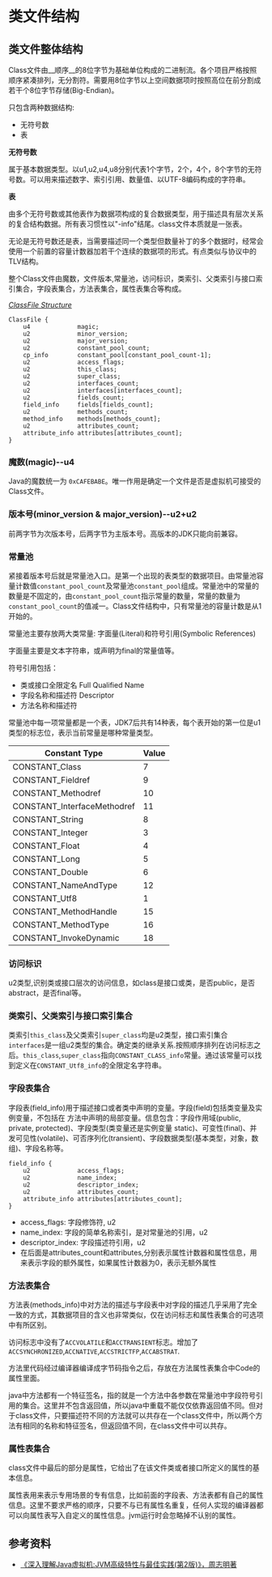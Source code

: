 # 类文件结构

## 类文件整体结构

Class文件由__顺序__的8位字节为基础单位构成的二进制流。各个项目严格按照顺序紧凑排列，无分割符。需要用8位字节以上空间数据项时按照高位在前分割成若干个8位字节存储(Big-Endian)。

只包含两种数据结构:

+ 无符号数
+ 表

__无符号数__

属于基本数据类型。以u1,u2,u4,u8分别代表1个字节，2个，4个，8个字节的无符号数。可以用来描述数字、索引引用、数量值、以UTF-8编码构成的字符串。

__表__

由多个无符号数或其他表作为数据项构成的复合数据类型，用于描述具有层次关系的复合结构数据。所有表习惯性以"-info"结尾。class文件本质就是一张表。


无论是无符号数还是表，当需要描述同一个类型但数量补丁的多个数据时，经常会使用一个前置的容量计数器加若干个连续的数据项的形式。有点类似与协议中的TLV结构。

整个Class文件由魔数，文件版本,常量池，访问标识，类索引、父类索引与接口索引集合，字段表集合，方法表集合，属性表集合等构成。

[*ClassFile Structure*](https://docs.oracle.com/javase/specs/jvms/se8/html/jvms-4.html)

```
ClassFile {
    u4             magic;
    u2             minor_version;
    u2             major_version;
    u2             constant_pool_count;
    cp_info        constant_pool[constant_pool_count-1];
    u2             access_flags;
    u2             this_class;
    u2             super_class;
    u2             interfaces_count;
    u2             interfaces[interfaces_count];
    u2             fields_count;
    field_info     fields[fields_count];
    u2             methods_count;
    method_info    methods[methods_count];
    u2             attributes_count;
    attribute_info attributes[attributes_count];
}
```

### 魔数(magic)--u4

Java的魔数统一为 `0xCAFEBABE`。唯一作用是确定一个文件是否是虚拟机可接受的Class文件。

### 版本号(minor_version & major_version)--u2+u2 

前两字节为次版本号，后两字节为主版本号。高版本的JDK只能向前兼容。

### 常量池

紧接着版本号后就是常量池入口。是第一个出现的表类型的数据项目。由常量池容量计数值`constant_pool_count`及常量池`constant_pool`组成。常量池中的常量的数量是不固定的，由`constant_pool_count`指示常量的数量，常量的数量为`constant_pool_count`的值减一。Class文件结构中，只有常量池的容量计数是从1开始的。

常量池主要存放两大类常量: 字面量(Literal)和符号引用(Symbolic References)

字面量主要是文本字符串，或声明为final的常量值等。

符号引用包括：

+ 类或接口全限定名 Full Qualified Name
+ 字段名称和描述符 Descriptor
+ 方法名称和描述符

常量池中每一项常量都是一个表，JDK7后共有14种表，每个表开始的第一位是u1类型的标志位，表示当前常量是哪种常量类型。

|Constant Type|Value|
|--|--|
|CONSTANT_Class|7|
|CONSTANT_Fieldref|9|
|CONSTANT_Methodref|10|
|CONSTANT_InterfaceMethodref|11|
|CONSTANT_String|8|
|CONSTANT_Integer|3|
|CONSTANT_Float|4|
|CONSTANT_Long|	5|
|CONSTANT_Double|6|
|CONSTANT_NameAndType|12|
|CONSTANT_Utf8|1|
|CONSTANT_MethodHandle|15|
|CONSTANT_MethodType|16|
|CONSTANT_InvokeDynamic|18|

### 访问标识

u2类型,识别类或接口层次的访问信息，如class是接口或类，是否public，是否abstract，是否final等。

### 类索引、父类索引与接口索引集合

类索引`this_class`及父类索引`super_class`均是u2类型，接口索引集合`interfaces`是一组u2类型的集合。确定类的继承关系.按照顺序排列在访问标志之后。`this_class`,`super_class`指向`CONSTANT_CLASS_info`常量。通过该常量可以找到定义在`CONSTANT_Utf8_info`的全限定名字符串。

### 字段表集合

字段表(field_info)用于描述接口或者类中声明的变量。字段(field)包括类变量及实例变量，不包括在 方法中声明的局部变量。信息包含：字段作用域(public, private, protected)、字段类型(类变量还是实例变量 static)、可变性(final)、并发可见性(volatile)、可否序列化(transient)、字段数据类型(基本类型，对象，数组)、字段名称等。

```
field_info {
    u2             access_flags;
    u2             name_index;
    u2             descriptor_index;
    u2             attributes_count;
    attribute_info attributes[attributes_count];
}
```

+ access_flags: 字段修饰符, u2
+ name_index: 字段的简单名称索引，是对常量池的引用，u2
+ descriptor_index: 字段描述符引用，u2
+ 在后面是attributes_count和attributes,分别表示属性计数器和属性信息，用来表示字段的额外属性，如果属性计数器为0，表示无额外属性

### 方法表集合

方法表(methods_info)中对方法的描述与字段表中对字段的描述几乎采用了完全一致的方式，其数据项目的含义也非常类似，仅在访问标志和属性表集合的可选项中有所区别。

访问标志中没有了`ACCVOLATILE`和`ACCTRANSIENT`标志。增加了`ACCSYNCHRONIZED`,`ACCNATIVE`,`ACCSTRICTFP`,`ACCABSTRAT`.

方法里代码经过编译器编译成字节码指令之后，存放在方法属性表集合中Code的属性里面。

java中方法都有一个特征签名，指的就是一个方法中各参数在常量池中字段符号引用的集合。这里并不包含返回值，所以java中重载不能仅仅依靠返回值不同。但对于class文件，只要描述符不同的方法就可以共存在一个class文件中，所以两个方法有相同的名称和特征签名，但返回值不同，在class文件中可以共存。

### 属性表集合

class文件中最后的部分是属性，它给出了在该文件类或者接口所定义的属性的基本信息。

属性表用来表示专用场景的专有信息，比如前面的字段表、方法表都有自己的属性信息。这里不要求严格的顺序，只要不与已有属性名重复，任何人实现的编译器都可以向属性表写入自定义的属性信息。jvm运行时会忽略掉不认别的属性。

## 参考资料

+ [《深入理解Java虚拟机:JVM高级特性与最佳实践(第2版)》，周志明著](https://www.amazon.cn/gp/product/B00D2ID4PK/ref=pd_bxgy_14_img_2?ie=UTF8&psc=1&refRID=K62CDWYDMVM80WXKTYQ4)
